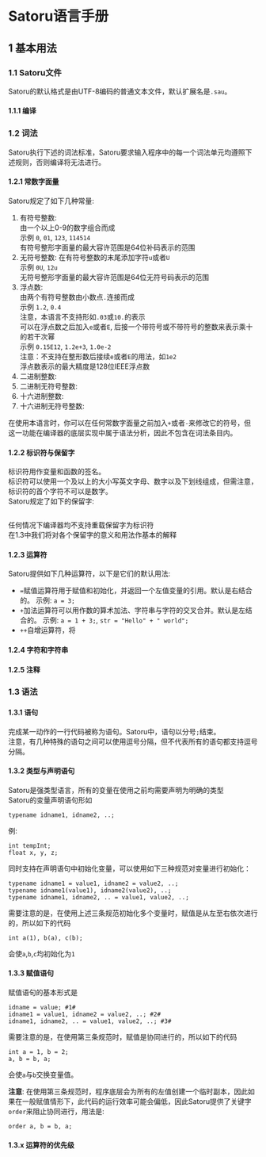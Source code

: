 # Satoru语言手册

## 1 基本用法

### 1.1 Satoru文件

Satoru的默认格式是由UTF-8编码的普通文本文件，默认扩展名是`.sau`。  

#### 1.1.1 编译

### 1.2 词法

Satoru执行下述的词法标准，Satoru要求输入程序中的每一个词法单元均遵照下述规则，否则编译将无法进行。  

#### 1.2.1 常数字面量

Satoru规定了如下几种常量:

1. 有符号整数:  
   由一个以上0-9的数字组合而成  
   示例 `0`, `01`, `123`, `114514`  
   有符号整形字面量的最大容许范围是64位补码表示的范围  
2. 无符号整数:
   在有符号整数的末尾添加字符`u`或者`U`  
   示例 `0U`, `12u`  
   无符号整形字面量的最大容许范围是64位无符号码表示的范围  
3. 浮点数:  
   由两个有符号整数由小数点`.`连接而成  
   示例 `1.2`, `0.4`  
   注意，本语言不支持形如`.03`或`10.`的表示  
   可以在浮点数之后加入`e`或者`E`, 后接一个带符号或不带符号的整数来表示乘十的若干次幂  
   示例 `0.15E12`, `1.2e+3`, `1.0e-2`  
   注意：不支持在整形数后接续`e`或者`E`的用法，如`1e2`  
   浮点数表示的最大精度是128位IEEE浮点数  
4. 二进制整数:
5. 二进制无符号整数:
6. 十六进制整数:
7. 十六进制无符号整数:

在使用本语言时，你可以在任何常数字面量之前加入`+`或者`-`来修改它的符号，但这一功能在编译器的底层实现中属于语法分析，因此不包含在词法条目内。

#### 1.2.2 标识符与保留字

标识符用作变量和函数的签名。  
标识符可以使用一个及以上的大小写英文字母、数字以及下划线组成，但需注意，标识符的首个字符不可以是数字。  
Satoru规定了如下的保留字:  
```
```
任何情况下编译器均不支持重载保留字为标识符  
在1.3中我们将对各个保留字的意义和用法作基本的解释  

#### 1.2.3 运算符

Satoru提供如下几种运算符，以下是它们的默认用法:

- `=`赋值运算符用于赋值和初始化，并返回一个左值变量的引用。默认是右结合的。
  示例: `a = 3;`
- `+`加法运算符可以用作数的算术加法、字符串与字符的交叉合并。默认是左结合的。
  示例: `a = 1 + 3;`, `str = "Hello" + " world";`
- `++`自增运算符，将

#### 1.2.4 字符和字符串

#### 1.2.5 注释

### 1.3 语法

#### 1.3.1 语句

完成某一动作的一行代码被称为语句。Satoru中，语句以分号`;`结束。  
注意，有几种特殊的语句之间可以使用逗号分隔，但不代表所有的语句都支持逗号分隔。

#### 1.3.2 类型与声明语句

Satoru是强类型语言，所有的变量在使用之前均需要声明为明确的类型  
Satoru的变量声明语句形如  
```
typename idname1, idname2, ..;
```
例:
```
int tempInt;
float x, y, z;
```
同时支持在声明语句中初始化变量，可以使用如下三种规范对变量进行初始化：
```
typename idname1 = value1, idname2 = value2, ..;
typename idname1(value1), idname2(value2), ..;
typename idname1, idname2, .. = value1, value2, ..;
```
需要注意的是，在使用上述三条规范初始化多个变量时，赋值是从左至右依次进行的，所以如下的代码
```
int a(1), b(a), c(b);
```
会使`a`,`b`,`c`均初始化为`1`

#### 1.3.3 赋值语句

赋值语句的基本形式是
```
idname = value; #1#
idname1 = value1, idname2 = value2, ..; #2#
idname1, idname2, .. = value1, value2, ..; #3#
```
需要注意的是，在使用第三条规范时，赋值是协同进行的，所以如下的代码
```
int a = 1, b = 2;
a, b = b, a;
```
会使`a`与`b`交换变量值。  

**注意**: 在使用第三条规范时，程序底层会为所有的左值创建一个临时副本，因此如果在一般赋值情形下，此代码的运行效率可能会偏低，因此Satoru提供了关键字`order`来阻止协同进行，用法是: 
```
order a, b = b, a;
```

#### 1.3.x 运算符的优先级
